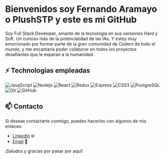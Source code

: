 # Bienvenidos soy Fernando Aramayo o PlushSTP y este es mi GitHub

Soy Full Stack Developer, amante de la tecnología en sus versiones Hard y Soft. Un curioso más de la potencialidad de las IAs. Y estoy muy emocionado por formar parte de la gran comunidad de Coders de todo el mundo, y me encantaría poder colaborar en todos los proyectos desafiantes que le esperan a la humanidad.


## ⚡ Technologías empleadas

![JavaScript](https://img.shields.io/badge/-JavaScript-black?style=flat-square&logo=javascript)
![Nodejs](https://img.shields.io/badge/-Nodejs-black?style=flat-square&logo=Node.js)
![React](https://img.shields.io/badge/-React-black?style=flat-square&logo=react)
![Redux](https://img.shields.io/badge/-Redux-E34A86?style=flat-square&logo=redux)
![Express](https://img.shields.io/badge/Express-00599C?style=flat-square&logo=express)
![CSS3](https://img.shields.io/badge/-CSS3-1572B6?style=flat-square&logo=css3)
![PostgreSQL](https://img.shields.io/badge/-PostgreSQL-336791?style=flat-square&logo=postgresql)
![Git](https://img.shields.io/badge/-Git-black?style=flat-square&logo=git)
![GitHub](https://img.shields.io/badge/-GitHub-181717?style=flat-square&logo=github)

## 📫 Contacto
Si deseas contactarte conmigo, puedes hacerlos con algunos de mis enlaces:

- [LinkedIn](https://www.linkedin.com/in/tripkefm) 🌐
- [Email](mailto:tripkefm@gmail.com) 📧

¡Saludos y gracias por pasar por aquí!
